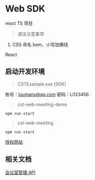 # Web SDK

react TS 项目

> 语法注意事项

1. CSS 命名 bem，小写加横线

React

## 启动开发环境

> CSTExample.exe [SDK]

账号：luumans@qq.com
密码：Li123456.

> cst-web-meeting-demo

```
npm run start
```

> cst-web-meeting

```
npm run start
```

[授权网站](https://2api.crystal.matrx.work/cstcapi/key/exchange)

## 相关文档

[会议室管理 API](https://wiki.corp.matrx.team/display/CRYS/cst-meeting)

<!-- [会控接入开发文档](https://wiki.corp.matrx.team/pages/viewpage.action?pageId=32536470) -->
